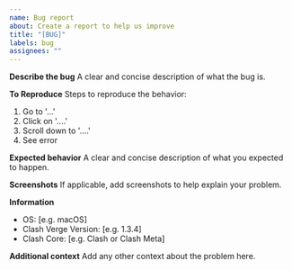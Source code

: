 ```yaml
---
name: Bug report
about: Create a report to help us improve
title: "[BUG]"
labels: bug
assignees: ""
---
```


**Describe the bug**
A clear and concise description of what the bug is.

**To Reproduce**
Steps to reproduce the behavior:

1. Go to '...'
2. Click on '....'
3. Scroll down to '....'
4. See error

**Expected behavior**
A clear and concise description of what you expected to happen.

**Screenshots**
If applicable, add screenshots to help explain your problem.

**Information**

- OS: [e.g. macOS]
- Clash Verge Version: [e.g. 1.3.4]
- Clash Core: [e.g. Clash or Clash Meta]

**Additional context**
Add any other context about the problem here.
